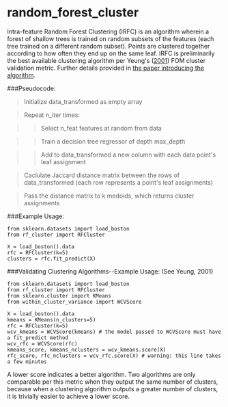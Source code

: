 # random_forest_cluster
Intra-feature Random Forest Clustering (IRFC) is an algorithm wherein a forest of shallow trees is trained on random subsets of the features (each tree trained on a different random subset). Points are clustered together according to how often they end up on the same leaf. IRFC is preliminarily the best available clustering algorithm per Yeung's ([2001](http://bioinformatics.oxfordjournals.org/content/17/4/309.short)) FOM cluster validation metric. Further details provided in [the paper introducing the algorithm](https://github.com/mkc1000/random_forest_cluster/blob/master/Intra-Feature_Random_Forest_Clustering.pdf).

###Pseudocode:


>  Initialize data_transformed as empty array

>  Repeat n_iter times:

>  >  Select n_feat features at random from data
	
>  >  Train a decision tree regressor of depth max_depth
	
>  >  Add to data_transformed a new column with each data point's leaf assignment
	
>  Caclulate Jaccard distance matrix between the rows of data_transformed (each row represents a point's leaf assignments)

>  Pass the distance matrix to k medoids, which returns cluster assignments


###Example Usage:

    from sklearn.datasets import load_boston
    from rf_cluster import RFCluster
    
    X = load_boston().data
    rfc = RFCluster(k=5)
    clusters = rfc.fit_predict(X)

###Validating Clustering Algorithms--Example Usage: (See Yeung, 2001)

    from sklearn.datasets import load_boston
    from rf_cluster import RFCluster
    from sklearn.cluster import KMeans
    from within_cluster_variance import WCVScore
   
    X = load_boston().data
    kmeans = KMeans(n_clusters=5)
    rfc = RFCluster(k=5)
    wcv_kmeans = WCVScore(kmeans) # the model passed to WCVScore must have a fit_predict method
    wcv_rfc = WCVScore(rfc)
    kmeans_score, kmeans_nclusters = wcv_kmeans.score(X)
    rfc_score, rfc_nclusters = wcv_rfc.score(X) # warning: this line takes a few minutes

A lower score indicates a better algorithm. Two algorithms are only comparable per this metric when they output the same number of clusters, because when a clustering algorithm outputs a greater number of clusters, it is trivially easier to achieve a lower score.
